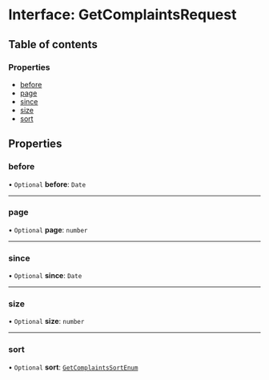 # Interface: GetComplaintsRequest

## Table of contents

### Properties

- [before](GetComplaintsRequest.md#before)
- [page](GetComplaintsRequest.md#page)
- [since](GetComplaintsRequest.md#since)
- [size](GetComplaintsRequest.md#size)
- [sort](GetComplaintsRequest.md#sort)

## Properties

### <a id="before" name="before"></a> before

• `Optional` **before**: `Date`

___

### <a id="page" name="page"></a> page

• `Optional` **page**: `number`

___

### <a id="since" name="since"></a> since

• `Optional` **since**: `Date`

___

### <a id="size" name="size"></a> size

• `Optional` **size**: `number`

___

### <a id="sort" name="sort"></a> sort

• `Optional` **sort**: [`GetComplaintsSortEnum`](../enums/GetComplaintsSortEnum.md)
